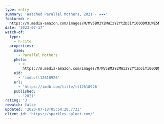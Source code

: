 ```yaml
---
type: entry
summary: 'Watched Parallel Mothers, 2021 - ★★★'
featured: >-
  https://m.media-amazon.com/images/M/MV5BM2Y2MWIzY2YtZDJiYi00ODM3LWE5NGYtNjlkYWE5ZmMxNTdmXkEyXkFqcGdeQXVyOTgxNDIzMTY@._V1_SX300.jpg
date: '2023-07-17'
watch-of:
  type:
    - h-cite
  properties:
    name:
      - Parallel Mothers
    photo:
      - >-
        https://m.media-amazon.com/images/M/MV5BM2Y2MWIzY2YtZDJiYi00ODM3LWE5NGYtNjlkYWE5ZmMxNTdmXkEyXkFqcGdeQXVyOTgxNDIzMTY@._V1_SX300.jpg
    uid:
      - 'imdb:tt12618926'
    url:
      - 'https://imdb.com/title/tt12618926'
    published:
      - '2021'
rating: '3'
rewatch: false
updated: '2023-07-18T05:54:28.773Z'
client_id: 'https://sparkles.sploot.com/'
---
```


